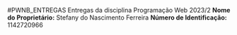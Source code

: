 #PWNB_ENTREGAS
Entregas da disciplina Programação Web 2023/2
**Nome do Proprietário:** Stefany do Nascimento Ferreira
**Número de Identificação:** 1142720966
